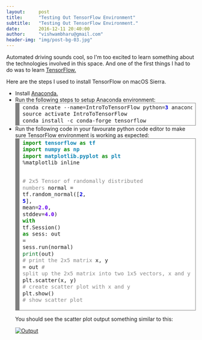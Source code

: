 ```yaml
---
layout:     post
title:      "Testing Out TensorFlow Environment"
subtitle:   "Testing Out TensorFlow Environment."
date:       2016-12-11 20:40:00
author:     "vishwambharu@gmail.com"
header-img: "img/post-bg-03.jpg"
---
```



<p>Automated driving sounds cool, so I'm too excited to learn something about the technologies involved in this space. And one of the first things I had to do was to learn <a href="https://tensorflow.org"> TensorFlow.</a> 
<p>
Here are the steps I used to install TensorFlow on macOS Sierra.
</p>
</p>

<p>
<ul type="disc">
<li>Install <a href="https://docs.continuum.io/anaconda/install">Anaconda.</a></li>
<li>Run the following steps to setup Anaconda environment:
<!-- HTML generated using hilite.me --><div style="background: #ffffff; overflow:auto;width:auto;border:solid gray;border-width:.1em .1em .1em .8em;padding:.2em .6em;"><pre style="margin: 0; line-height: 125%">conda create <span style="color: #333333">--</span>name<span style="color: #333333">=</span>IntroToTensorFlow python<span style="color: #333333">=</span><span style="color: #0000DD; font-weight: bold">3</span> anaconda
source activate IntroToTensorFlow
conda install <span style="color: #333333">-</span>c conda<span style="color: #333333">-</span>forge tensorflow
</pre></div>
</li>
<li>Run the following code in your favourate python code editor to make sure TensorFlow environment is working as expected:
<!-- HTML generated using hilite.me --><div style="background: #ffffff; overflow:auto;width:auto;border:solid gray;border-width:.1em .1em .1em .8em;padding:.2em .6em;"><pre style="margin: 0; line-height: 125%"><span style="color: #008800; font-weight: bold">import</span> <span style="color: #0e84b5; font-weight: bold">tensorflow</span> <span style="color: #008800; font-weight: bold">as</span> <span style="color: #0e84b5; font-weight: bold">tf</span>
<span style="color: #008800; font-weight: bold">import</span> <span style="color: #0e84b5; font-weight: bold">numpy</span> <span style="color: #008800; font-weight: bold">as</span> <span style="color: #0e84b5; font-weight: bold">np</span>
<span style="color: #008800; font-weight: bold">import</span> <span style="color: #0e84b5; font-weight: bold">matplotlib.pyplot</span> <span style="color: #008800; font-weight: bold">as</span> <span style="color: #0e84b5; font-weight: bold">plt</span>
<span style="color: #333333">%</span>matplotlib inline

<span style="color: #888888"># 2x5 Tensor of randomally distributed numbers</span>
normal <span style="color: #333333">=</span> tf<span style="color: #333333">.</span>random_normal([<span style="color: #0000DD; font-weight: bold">2</span>, <span style="color: #0000DD; font-weight: bold">5</span>], mean<span style="color: #333333">=</span><span style="color: #6600EE; font-weight: bold">2.0</span>, stddev<span style="color: #333333">=</span><span style="color: #6600EE; font-weight: bold">4.0</span>)
<span style="color: #008800; font-weight: bold">with</span> tf<span style="color: #333333">.</span>Session() <span style="color: #008800; font-weight: bold">as</span> sess:
    out <span style="color: #333333">=</span> sess<span style="color: #333333">.</span>run(normal)
    <span style="color: #007020">print</span>(out) <span style="color: #888888"># print the 2x5 matrix</span>
    x, y <span style="color: #333333">=</span> out <span style="color: #888888"># split up the 2x5 matrix into two 1x5 vectors, x and y</span>
    plt<span style="color: #333333">.</span>scatter(x, y) <span style="color: #888888"># create scatter plot with x and y</span>
    plt<span style="color: #333333">.</span>show() <span style="color: #888888"># show scatter plot</span>
</pre></div>

You should see the scatter plot output something similar to this:

<a href="#">
    <img src="{{ site.baseurl }}/img/testing_out_tensorflow_environment_pic1.png" alt="Output">
</a>
</li>
</ul>
</p>
